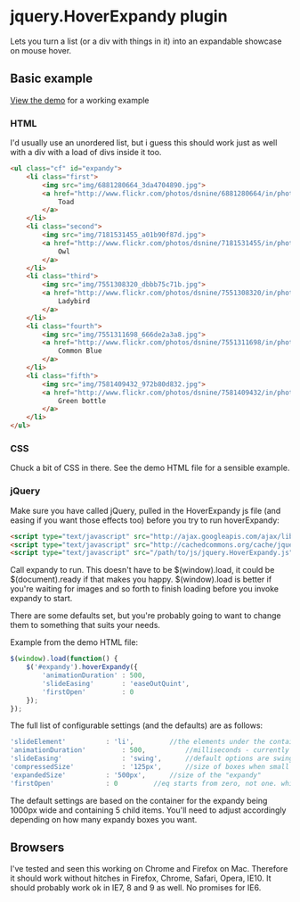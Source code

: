 # jquery.HoverExpandy plugin

Lets you turn a list (or a div with things in it) into an expandable showcase on mouse hover.

## Basic example

[View the demo](pdincubus.github.com/jquery.HoverExpandy/) for a working example

### HTML

I'd usually use an unordered list, but i guess this should work just as well with a div with a load of divs inside it too.

```html
<ul class="cf" id="expandy">
	<li class="first">
		<img src="img/6881280664_3da4704890.jpg">
		<a href="http://www.flickr.com/photos/dsnine/6881280664/in/photostream" class="info">
			Toad
		</a>
	</li>
	<li class="second">
		<img src="img/7181531455_a01b90f87d.jpg">
		<a href="http://www.flickr.com/photos/dsnine/7181531455/in/photostream" class="info">
			Owl
		</a>
	</li>
	<li class="third">
		<img src="img/7551308320_dbbb75c71b.jpg">
		<a href="http://www.flickr.com/photos/dsnine/7551308320/in/photostream" class="info">
			Ladybird
		</a>
	</li>
	<li class="fourth">
		<img src="img/7551311698_666de2a3a8.jpg">
		<a href="http://www.flickr.com/photos/dsnine/7551311698/in/photostream" class="info">
			Common Blue
		</a>
	</li>
	<li class="fifth">
		<img src="img/7581409432_972b80d832.jpg">
		<a href="http://www.flickr.com/photos/dsnine/7581409432/in/photostream" class="info">
			Green bottle
		</a>
	</li>
</ul>
```

### CSS

Chuck a bit of CSS in there. See the demo HTML file for a sensible example.

### jQuery

Make sure you have called jQuery, pulled in the HoverExpandy js file (and easing if you want those effects too) before you try to run hoverExpandy:

```html
<script type="text/javascript" src="http://ajax.googleapis.com/ajax/libs/jquery/1.7.1/jquery.min.js"></script>
<script type="text/javascript" src="http://cachedcommons.org/cache/jquery-easing/1.3.0/javascripts/jquery-easing-min.js"></script>
<script type="text/javascript" src="/path/to/js/jquery.HoverExpandy.js"></script>
```

Call expandy to run. This doesn't have to be $(window).load, it could be $(document).ready if that makes you happy. $(window).load is better if you're waiting for images and so forth to finish loading before you invoke expandy to start.

There are some defaults set, but you're probably going to want to change them to something that suits your needs.

Example from the demo HTML file:

```javascript
$(window).load(function() {
	$('#expandy').hoverExpandy({
		'animationDuration' : 500,
		'slideEasing'		: 'easeOutQuint',
		'firstOpen'			: 0
	});
});
```

The full list of configurable settings (and the defaults) are as follows:

```javascript
'slideElement' 			: 'li',			//the elements under the container that will be expandable
'animationDuration' 		: 500,			//milliseconds - currently applied to both text and box resizing
'slideEasing'				: 'swing',		//default options are swing or linear
'compressedSize'			: '125px',		//size of boxes when small
'expandedSize'			: '500px',		//size of the "expandy"
'firstOpen'				: 0			//eq starts from zero, not one. which box should be opened first automatically
```

The default settings are based on the container for the expandy being 1000px wide and containing 5 child items. You'll need to adjust accordingly depending on how many expandy boxes you want.

## Browsers

I've tested and seen this working on Chrome and Firefox on Mac. Therefore it should work without hitches in Firefox, Chrome, Safari, Opera, IE10. It should probably work ok in IE7, 8 and 9 as well. No promises for IE6.
